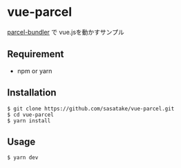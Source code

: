 # vue-parcel
[parcel-bundler] で vue.jsを動かすサンプル

## Requirement
* npm or yarn

## Installation
```shell
$ git clone https://github.com/sasatake/vue-parcel.git
$ cd vue-parcel
$ yarn install
```

## Usage
```shell
$ yarn dev
```


[parcel-bundler]: https://github.com/parcel-bundler/parcel
[vue.js]: https://jp.vuejs.org/index.html